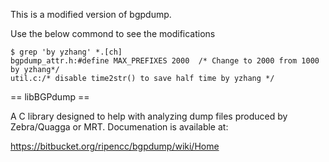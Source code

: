 This is a modified version of bgpdump.

Use the below commond to see the modifications

```
$ grep 'by yzhang' *.[ch]
bgpdump_attr.h:#define MAX_PREFIXES 2000  /* Change to 2000 from 1000 by yzhang*/
util.c:/* disable time2str() to save half time by yzhang */
``` 

== libBGPdump ==

A C library designed to help with analyzing dump
files produced by Zebra/Quagga or MRT. Documenation
is available at:

https://bitbucket.org/ripencc/bgpdump/wiki/Home

